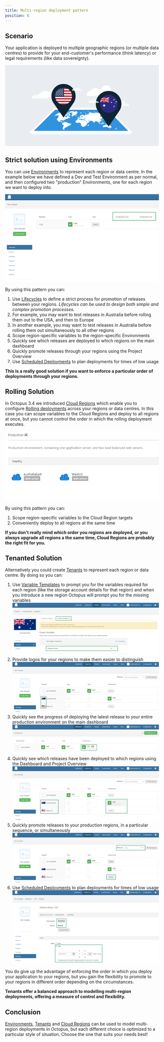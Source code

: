 ```yaml
---
title: Multi-region deployment pattern
position: 6
---
```



## Scenario


Your application is deployed to multiple geographic regions (or multiple data centres) to provide for your end-customer's performance (think latency) or legal requirements (like data sovereignty).


![](/docs/images/5670886/5865791.png)

## Strict solution using Environments


You can use [Environments](/docs/home/key-concepts/environments.md) to represent each region or data centre. In the example below we have defined a Dev and Test Environment as per normal, and then configured two "production" Environments, one for each region we want to deploy into.


![](/docs/images/5670886/5865781.png)


By using this pattern you can:

1. Use [Lifecycles](/docs/home/key-concepts/lifecycles.md) to define a strict process for promotion of releases between your regions. *Lifecycles can be used to design both simple and complex promotion processes.*
 1. For example, you may want to test releases in Australia before rolling them out to the USA, and then to Europe
 2. In another example, you may want to test releases in Australia before rolling them out simultaneously to all other regions
2. Scope region-specific variables to the region-specific Environments
3. Quickly see which releases are deployed to which regions on the main dashboard
4. Quickly promote releases through your regions using the Project Overview
5. Use [Scheduled Deployments](/docs/home/deploying-applications/scheduled-deployments.md) to plan deployments for times of low usage



**This is a really good solution if you want to enforce a particular order of deployments through your regions.**




## Rolling Solution


In Octopus 3.4 we introduced [Cloud Regions](/docs/home/deployment-targets/cloud-regions.md) which enable you to configure [Rolling deployments](/docs/home/patterns/rolling-deployments.md) across your regions or data centres. In this case you can scope variables to the Cloud Regions and deploy to all regions at once, but you cannot control the order in which the rolling deployment executes.


![](/docs/images/5670886/5865782.png)


By using this pattern you can:

1. Scope region-specific variables to the Cloud Region targets
2. Conveniently deploy to all regions at the same time



**If you don't really mind which order you regions are deployed, or you always upgrade all regions a the same time, Cloud Regions are probably the right fit for you.**

## Tenanted Solution


Alternatively you could create [Tenants](/docs/home/key-concepts/tenants.md) to represent each region or data centre. By doing so you can:

1. Use [Variable Templates](/docs/home/deploying-applications/variables/variable-templates.md) to prompt you for the variables required for each region (like the storage account details for that region) and when you introduce a new region Octopus will prompt you for the missing variables
![](/docs/images/5670886/5865790.png)
2. Provide logos for your regions to make them easier to distinguish
![](/docs/images/5670886/5865788.png)
3. Quickly see the progress of deploying the latest release to your entire production environment on the main dashboard
![](/docs/images/5670886/5865785.png)
4. Quickly see which releases have been deployed to which regions using the Dashboard and Project Overview
![](/docs/images/5670886/5865786.png)
5. Quickly promote releases to your production regions, in a particular sequence, or simultaneously
![](/docs/images/5670886/5865789.png)
6. Use [Scheduled Deployments](/docs/home/deploying-applications/scheduled-deployments.md) to plan deployments for times of low usage
![](/docs/images/5670886/5865787.png)






You do give up the advantage of enforcing the order in which you deploy your application to your regions, but you gain the flexibility to promote to your regions in different order depending on the circumstances.


**Tenants offer a balanced approach to modelling multi-region deployments, offering a measure of control and flexibility.**

## Conclusion


[Environments](/docs/home/key-concepts/environments.md), [Tenants](/docs/home/key-concepts/tenants.md) and [Cloud Regions](/docs/home/deployment-targets/cloud-regions.md) can be used to model multi-region deployments in Octopus, but each different choice is optimized to a particular style of situation. Choose the one that suits your needs best!
